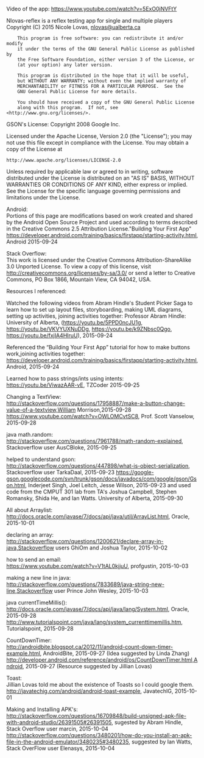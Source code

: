 ﻿Video of the app: https://www.youtube.com/watch?v=5ExO0jNVFtY


Nlovas-reflex is a reflex testing app for single and multiple players
        Copyright (C) 2015  Nicole Lovas, nlovas@ualberta.ca

        This program is free software: you can redistribute it and/or modify
        it under the terms of the GNU General Public License as published by
        the Free Software Foundation, either version 3 of the License, or
        (at your option) any later version.

        This program is distributed in the hope that it will be useful,
        but WITHOUT ANY WARRANTY; without even the implied warranty of
        MERCHANTABILITY or FITNESS FOR A PARTICULAR PURPOSE.  See the
        GNU General Public License for more details.

        You should have received a copy of the GNU General Public License
        along with this program.  If not, see <http://www.gnu.org/licenses/>.


GSON's License:
Copyright 2008 Google Inc. 

Licensed under the Apache License, Version 2.0 (the "License");
you may not use this file except in compliance with the License.
You may obtain a copy of the License at

    http://www.apache.org/licenses/LICENSE-2.0

Unless required by applicable law or agreed to in writing, software
distributed under the License is distributed on an "AS IS" BASIS,
WITHOUT WARRANTIES OR CONDITIONS OF ANY KIND, either express or implied.
See the License for the specific language governing permissions and
limitations under the License.

Android:  
Portions of this page are modifications based on work created
and shared by the Android Open Source Project and used according to terms described in the Creative Commons 2.5 Attribution License."Building Your First App" https://developer.android.com/training/basics/firstapp/starting-activity.html, Android 2015-09-24

Stack Overflow:  
This work is licensed under the Creative Commons Attribution-ShareAlike 3.0 Unported License. To view a copy of this license, visit http://creativecommons.org/licenses/by-sa/3.0/ or send a letter to Creative Commons, PO Box 1866, Mountain View, CA 94042, USA.





Resources I referenced:  

Watched the following videos from Abram Hindle's Student Picker Saga to learn how to set up layout files, storyboarding, making UML diagrams, setting up activities, joining activities together: Professor Abram Hindle: University of Alberta, (https://youtu.be/5PPD0ncJU1g, https://youtu.be/VKVYUXNuDDg, https://youtu.be/k9ZNbsc0Qgo, https://youtu.be/fxjIA4HIruU), 2015-09-24

Referenced the “Building Your First App” tutorial for how to make buttons work,joining activities together:  
https://developer.android.com/training/basics/firstapp/starting-activity.html, Android, 2015-09-24

Learned how to pass strings/ints using intents:  
https://youtu.be/ViwazAAR-vE, TZCoder 2015-09-25

Changing a TextView:  
http://stackoverflow.com/questions/17958887/make-a-button-change-value-of-a-textview,William Morrison,2015-09-28
https://www.youtube.com/watch?v=OWLOMCvtSC8, Prof. Scott Vanselow, 2015-09-28

java math.random:  
http://stackoverflow.com/questions/7961788/math-random-explained, Stackoverflow user AusCBloke, 2015-09-25

helped to understand gson:  
http://stackoverflow.com/questions/447898/what-is-object-serialization, Stackoverflow user TarkaDaal, 2015-09-23
https://google-gson.googlecode.com/svn/trunk/gson/docs/javadocs/com/google/gson/Gson.html, Inderjeet Singh, Joel Leitch, Jesse Wilson, 2015-09-23
and used code from the CMPUT 301 lab from TA's Joshua Campbell, Stephen Romansky, Shida He, and Ian Watts. University of Alberta, 2015-09-30

All about Arraylist:  
http://docs.oracle.com/javase/7/docs/api/java/util/ArrayList.html, Oracle, 2015-10-01

declaring an array:  
http://stackoverflow.com/questions/1200621/declare-array-in-java,Stackoverflow users GhiOm and Joshua Taylor, 2015-10-02

how to send an email:  
https://www.youtube.com/watch?v=V1tAL0kjjuU, profgustin, 2015-10-03

making a new line in java:  
http://stackoverflow.com/questions/7833689/java-string-new-line,Stackoverflow user Prince John Wesley, 2015-10-03

java currentTimeMillis():  
http://docs.oracle.com/javase/7/docs/api/java/lang/System.html, Oracle, 2015-09-28
http://www.tutorialspoint.com/java/lang/system_currenttimemillis.htm, Tutorialspoint, 2015-09-28

CountDownTimer:  
http://androidbite.blogspot.ca/2012/11/android-count-down-timer-example.html, AndroidBite, 2015-09-27 (Idea suggested by Linda Zhang)
http://developer.android.com/reference/android/os/CountDownTimer.html,Android, 2015-09-27 (Resource suggested by Jillian Lovas)

Toast:  
Jillian Lovas told me about the existence of Toasts so I could google them.  
http://javatechig.com/android/android-toast-example, JavatechIG, 2015-10-01

Making and Installing APK's:  
http://stackoverflow.com/questions/16709848/build-unsigned-apk-file-with-android-studio/26391505#26391505, sugested by Abram Hindle, Stack Overflow user marcin, 2015-10-04
http://stackoverflow.com/questions/3480201/how-do-you-install-an-apk-file-in-the-android-emulator/3480235#3480235, suggested by Ian Watts, Stack OverFlow user Elenasys, 2015-10-04



